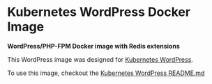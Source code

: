 # Kubernetes WordPress Docker Image
**WordPress/PHP-FPM Docker image with Redis extensions**

This WordPress image was designed for [Kubernetes WordPress](https://github.com/stcox/k8s-wordpress).

To use this image, checkout the [Kubernetes WordPress README.md](https://github.com/stcox/k8s-wordpress/blob/master/README.md)

